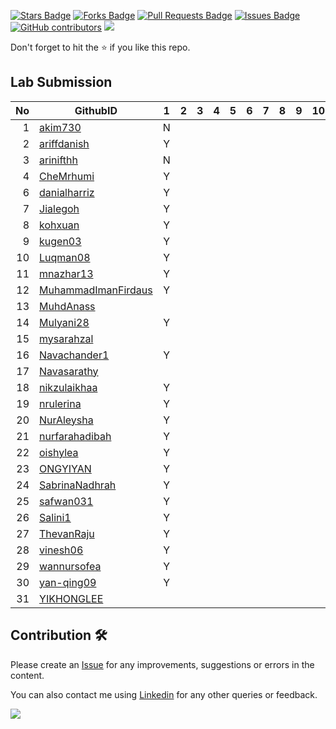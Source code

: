 <a href="https://github.com/drshahizan/software-engineering/stargazers"><img src="https://img.shields.io/github/stars/drshahizan/software-engineering" alt="Stars Badge"/></a>
<a href="https://github.com/drshahizan/software-engineering/network/members"><img src="https://img.shields.io/github/forks/drshahizan/software-engineering" alt="Forks Badge"/></a>
<a href="https://github.com/drshahizan/software-engineering/pulls"><img src="https://img.shields.io/github/issues-pr/drshahizan/software-engineering" alt="Pull Requests Badge"/></a>
<a href="https://github.com/drshahizan/software-engineering/issues"><img src="https://img.shields.io/github/issues/drshahizan/software-engineering" alt="Issues Badge"/></a>
<a href="https://github.com/drshahizan/software-engineering/graphs/contributors"><img alt="GitHub contributors" src="https://img.shields.io/github/contributors/drshahizan/software-engineering?color=2b9348"></a>
![](https://visitor-badge.glitch.me/badge?page_id=drshahizan/software-engineering)

Don't forget to hit the :star: if you like this repo.

## Lab Submission


| No | GithubID | 1 | 2 | 3 | 4 | 5 | 6 | 7 | 8 | 9 | 10 |
| -----: | ----- | :------: | :------: | ------:|------:|------:| ------:|------:|------:|------:| ------:|
| 1 | [akim730](https://github.com/akim730) | N |
| 2 | [ariffdanish](https://github.com/ariffdanish) |Y|
| 3 | [arinifthh](https://github.com/arinifthh) |N|
| 4 | [CheMrhumi](https://github.com/CheMrhumi) | Y|
| 6 | [danialharriz](https://github.com/danialharriz)  |Y|
| 7 | [Jialegoh](https://github.com/Jialegoh)  |Y|
| 8 | [kohxuan](https://github.com/kohxuan)  |Y|
| 9 | [kugen03](https://github.com/kugen03)  |Y|
| 10 | [Luqman08](https://github.com/Luqman08)  |Y|
| 11 | [mnazhar13](https://github.com/mnazhar13)  |Y|
| 12 | [MuhammadImanFirdaus](https://github.com/MuhammadImanFirdaus)  |Y|
| 13 | [MuhdAnass](https://github.com/MuhdAnass)  |
| 14 | [Mulyani28](https://github.com/Mulyani28)  |Y|
| 15 | [mysarahzal](https://github.com/mysarahzal)  |
| 16 | [Navachander1](https://github.com/Navachander1) |Y|
| 17 | [Navasarathy](https://github.com/Navasarathy)  |
| 18 | [nikzulaikhaa](https://github.com/nikzulaikhaa)  |Y|
| 19 | [nrulerina](https://github.com/nrulerina)  |Y|
| 20 | [NurAleysha](https://github.com/NurAleysha)  |Y|
| 21 | [nurfarahadibah](https://github.com/nurfarahadibah)  |Y|
| 22 | [oishylea](https://github.com/oishylea)  | Y|
| 23 | [ONGYIYAN](https://github.com/ONGYIYAN)  |Y|
| 24 | [SabrinaNadhrah](https://github.com/SabrinaNadhrah)  |Y|
| 25 | [safwan031](https://github.com/safwan031)  |Y|
| 26 | [Salini1](https://github.com/Salini1)  |Y|
| 27 | [ThevanRaju](https://github.com/ThevanRaju)  |Y|
| 28 | [vinesh06](https://github.com/vinesh06)  |Y|
| 29 | [wannursofea](https://github.com/wannursofea)  |Y|
| 30 | [yan-qing09](https://github.com/yan-qing09)  |Y|
| 31 | [YIKHONGLEE](https://github.com/YIKHONGLEE)  | |


## Contribution 🛠️
Please create an [Issue](https://github.com/drshahizan/software-engineering/issues) for any improvements, suggestions or errors in the content.

You can also contact me using [Linkedin](https://www.linkedin.com/in/drshahizan/) for any other queries or feedback.

![](https://visitor-badge.glitch.me/badge?page_id=drshahizan)
